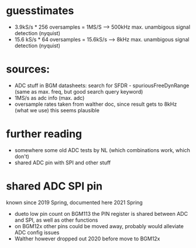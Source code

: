 # guesstimates
- 3.9kS/s * 256 oversamples = 1MS/S --> 500kHz max. unambigous signal detection (nyquist)
- 15.6 kS/s * 64 oversamples = 15.6kS/s --> 8kHz max. unambigous signal detection (nyquist)

# sources:
- ADC stuff in BGM datasheets: search for SFDR - spuriousFreeDynRange (same as max. freq, but good search query keyword)
- 1MS/s as adc info (max. adc)
- oversample rates taken from walther doc, since result gets to 8kHz (what we use) this seems plausible

# further reading
- somewhere some old ADC tests by NL (which combinations work, which don't)
- shared ADC pin with SPI and other stuff

# shared ADC SPI pin
known since 2019 Spring, documented here 2021 Spring
- dueto low pin count on BGM113 the PIN register is shared between ADC and SPI, as well as other functions
- on BGM12x other pins could be moved away, probably would alleviate ADC config issues
- Walther however dropped out 2020 before move to BGM12x
